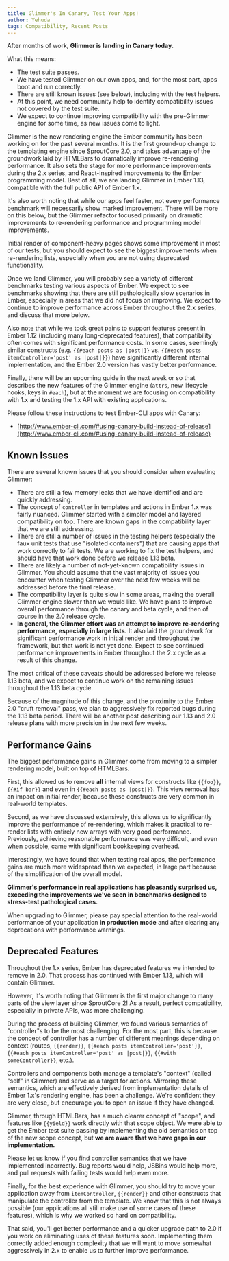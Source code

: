 ```yaml
---
title: Glimmer's In Canary, Test Your Apps!
author: Yehuda
tags: Compatibility, Recent Posts
---
```


After months of work, **Glimmer is landing in Canary today**.

What this means:

* The test suite passes.
* We have tested Glimmer on our own apps, and, for the most part, apps boot and
  run correctly.
* There are still known issues (see below), including with the test helpers.
* At this point, we need community help to identify compatibility issues not
  covered by the test suite.
* We expect to continue improving compatibility with the pre-Glimmer engine for
  some time, as new issues come to light.

Glimmer is the new rendering engine the Ember community has been working on for
the past several months. It is the first ground-up change to the templating
engine since SproutCore 2.0, and takes advantage of the groundwork laid by
HTMLBars to dramatically improve re-rendering performance. It also sets the
stage for more performance improvements during the 2.x series, and
React-inspired improvements to the Ember programming model. Best of all, we are
landing Glimmer in Ember 1.13, compatible with the full public API of Ember
1.x.

It's also worth noting that while our apps feel faster, not every
performance benchmark will necessarily show marked improvement. There
will be more on this below, but the Glimmer refactor focused primarily
on dramatic improvements to re-rendering performance and programming
model improvements.

Initial render of component-heavy pages shows some improvement in most
of our tests, but you should expect to see the biggest improvements when
re-rendering lists, especially when you are not using deprecated
functionality.

Once we land Glimmer, you will probably see a variety of different
benchmarks testing various aspects of Ember. We expect to see benchmarks
showing that there are still pathologically slow scenarios in Ember,
especially in areas that we did not focus on improving. We expect to
continue to improve performance across Ember throughout the 2.x series,
and discuss that more below.

Also note that while we took great pains to support features present in
Ember 1.12 (including many long-deprecated features), that compatibility
often comes with significant performance costs. In some cases, seemingly
similar constructs (e.g. `{{#each posts as |post|]}` vs. `{{#each posts
itemController='post' as |post|}}`) have significantly different
internal implementation, and the Ember 2.0 version has vastly better
performance.

Finally, there will be an upcoming guide in the next week or so that
describes the new features of the Glimmer engine (`attrs`, new lifecycle
hooks, keys in `#each`), but at the moment we are focusing on
compatibility with 1.x and testing the 1.x API with existing
applications.

Please follow these instructions to test Ember-CLI apps with Canary:

* [http://www.ember-cli.com/#using-canary-build-instead-of-release](http://www.ember-cli.com/#using-canary-build-instead-of-release)

## Known Issues

There are several known issues that you should consider when evaluating
Glimmer:

* There are still a few memory leaks that we have identified and are
  quickly addressing.
* The concept of `controller` in templates and actions in Ember 1.x was
  fairly nuanced. Glimmer started with a simpler model and layered
  compatibility on top. There are known gaps in the compatibility layer
  that we are still addressing.
* There are still a number of issues in the testing helpers (especially
  the faux unit tests that use "isolated containers") that are causing
  apps that work correctly to fail tests. We are working to fix the test
  helpers, and should have that work done before we release 1.13 beta.
* There are likely a number of not-yet-known compatibility issues in
  Glimmer. You should assume that the vast majority of issues you
  encounter when testing Glimmer over the next few weeks will be addressed
  before the final release.
* The compatibility layer is quite slow in some areas, making the
  overall Glimmer engine slower than we would like. We have plans to
  improve overall performance through the canary and beta cycle, and
  then of course in the 2.0 release cycle.
* **In general, the Glimmer effort was an attempt to improve
  re-rendering performance, especially in large lists.** It also laid
  the groundwork for significant performance work in initial render and
  throughout the framework, but that work is not yet done. Expect to see
  continued performance improvements in Ember throughout the 2.x cycle
  as a result of this change.

The most critical of these caveats should be addressed before we release 1.13
beta, and we expect to continue work on the remaining issues throughout the
1.13 beta cycle.

Because of the magnitude of this change, and the proximity to the Ember 2.0
"cruft removal" pass, we plan to aggressively fix reported bugs during the 1.13
beta period. There will be another post describing our 1.13 and 2.0 release
plans with more precision in the next few weeks.

## Performance Gains

The biggest performance gains in Glimmer come from moving to a simpler
rendering model, built on top of HTMLBars.

First, this allowed us to remove **all** internal views for constructs
like `{{foo}}`, `{{#if bar}}` and even in `{{#each posts as |post|}}`.
This view removal has an impact on initial render, because these
constructs are very common in real-world templates.

Second, as we have discussed extensively, this allows us to
significantly improve the performance of re-rendering, which makes it
practical to re-render lists with entirely new arrays with very good
performance. Previously, achieving reasonable performance was very
difficult, and even when possible, came with significant bookkeeping
overhead.

Interestingly, we have found that when testing real apps, the
performance gains are much more widespread than we expected, in large
part because of the simplification of the overall model.

**Glimmer's performance in real applications has pleasantly surprised
us, exceeding the improvements we've seen in benchmarks designed to
stress-test pathological cases.**

When upgrading to Glimmer, please pay special attention to the
real-world performance of your application **in production mode** and
after clearing any deprecations with performance warnings.

## Deprecated Features

Throughout the 1.x series, Ember has deprecated features we intended to
remove in 2.0. That process has continued with Ember 1.13, which will
contain Glimmer.

However, it's worth noting that Glimmer is the first major change to
many parts of the view layer since SproutCore 2! As a result,
perfect compatibility, especially in private APIs, was more
challenging.

During the process of building Glimmer, we found various semantics of
"controller"s to be the most challenging. For the most part, this is
because the concept of controller has a number of different meanings
depending on context (routes, `{{render}}`, `{{#each posts
itemController='post'}}`, `{{#each posts itemController='post' as
|post|}}`, `{{#with someController}}`, etc.).

Controllers and components both manage a template's "context" (called
"self" in Glimmer) and serve as a target for actions. Mirroring these
semantics, which are effectively derived from implementation details of
Ember 1.x's rendering engine, has been a challenge. We're confident they
are very close, but encourage you to open an issue if they have changed.

Glimmer, through HTMLBars, has a much clearer concept of "scope", and
features like `{{yield}}` work directly with that scope object. We were
able to get the Ember test suite passing by implementing the old
semantics on top of the new scope concept, but **we are aware that we
have gaps in our implementation.**

Please let us know if you find controller semantics that we have
implemented incorrectly. Bug reports would help, JSBins would help more,
and pull requests with failing tests would help even more.

Finally, for the best experience with Glimmer, you should try to move
your application away from `itemController`, `{{render}}` and other
constructs that manipulate the controller from the template. We know
that this is not always possible (our applications all still make
use of some cases of these features),  which is why we worked so hard on
compatibility.

That said, you'll get better performance and a quicker upgrade path to
2.0 if you work on eliminating uses of these features soon. Implementing
them correctly added enough complexity that we will want to move
somewhat aggressively in 2.x to enable us to further improve
performance.
